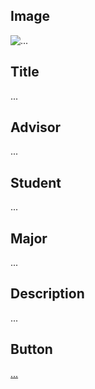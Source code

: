 <!--
    HOW TO USE THIS TEMPLATE
     
    1. Make a copy of this file in the `markdown` directory.
    
        Or copy the text below and paste it into a new file in the `markdown` directory.
    
    2. Rename the copied file to the name of the project.
        NOTE: This can be a shortened name.
        (i.e. Mathematical Measures of Fairness in Legislative Districting -> `mathematical_fairness_districting.md`)
    
    3. Fill in the information below.
        NOTE: to exclude a section simply delete the section (including the header)
        Or keep the header and leave the content blank.
        (i.e. if there is no advisor, delete the entire "Advisor" section)

        * IMAGE
            * Add the image to the `website/static/images` directory.
            * Replace the `...` in the `src` attribute with the name of the image.
            * Replace the `...` in the `alt` attribute with a description of the image.
        
        * TITLE
            * Replace the `...` with the full name of the project.
        
        * ADVISOR
            * Replace the `...` with the name of the advisor(s).
            * To create a link to the advisor's website, wrap the name in square brackets [] and follow it with the URL in parentheses (). 
            * [alt text](url)
            * i.e. [Dr. David Offner](https://davidoffner.wordpress.com/)
        
        * STUDENT
            * Replace the `...` with the name of the student(s).
            * To create a link to the student's website, follow the same instructions as the advisor.

        * MAJOR
            * Replace the `...` with the major(s) of the student(s).

        * DESCRIPTION
            * Replace the `...` with the description/abstract of the project.
            * See the advisor section for an example of how to create a link.

        * BUTTON
            * Replace the `...` in the `href` attribute with the URL of the page you want to link to.
            * Replace the `...` in the text between the opening and closing `<a>` tags with the text you want to display on the button.
            * i.e. <a href="https://www.csustan.edu" class="button">Stan State</a>
            * i.e. <a href="{{ url_for('research.current_undergrad_projects') }}" class="button">Current Undergrad Projects</a> 

Everything above this line will be ignored when converted to a jinja2 file. -->
## Image

<!-- The image should be added to the `website/static/images` directory.
    Replace the `...` in the `src` attribute with the name of the image.
    Replace the `...` in the `alt` attribute with a description of the image.
-->
<img src="{{ url_for('static', filename='images/...') }}" alt="...">

## Title

<!-- Add the full project name here -->
...

## Advisor

<!-- Add project advisor(s) here 
    NOTE: markdown syntax to create a link is [alt text](url)
-->
...

## Student

<!-- Add student(s) here 
    NOTE: markdown syntax to create a link is [alt text](url)
-->
...

## Major

<!-- Add student(s) major(s) here -->
...

## Description

<!-- Add project description/abstract here 
    NOTE: markdown syntax to create a link is [alt text](url)
-->
...

## Button

<!-- Add a button here
    NOTE: url_for('...') is used to link to internal pages.
        See research.py for a list of internal pages.
        A valid route is any function following the `@research_blueprint.route` decorator.
        To access the route, use the name of the module (i.e. research) followed by a period (.) and the name of the function (i.e. current_undergrad_projects).
    
    * external site: <a href="https://www.csustan.edu" class="button">Stan State</a>
    * internal site: <a href="{{ url_for('research.current_undergrad_projects') }}" class="button">Current Undergrad Projects</a>
-->

<a href="..." class="button">...</a>
